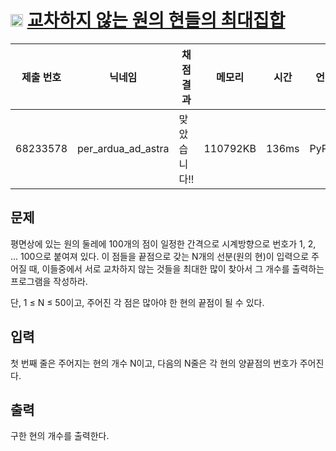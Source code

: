 # <img width="20px"  src="https://d2gd6pc034wcta.cloudfront.net/tier/17.svg" class="solvedac-tier"> [교차하지 않는 원의 현들의 최대집합](https://www.acmicpc.net/problem/2673) 

| 제출 번호 | 닉네임 | 채점 결과 | 메모리 | 시간 | 언어 | 코드 길이 |
|---|---|---|---|---|---|---|
|68233578|per_ardua_ad_astra|맞았습니다!! |110792KB|136ms|PyPy3|791B|

## 문제
<p>평면상에 있는 원의 둘레에 100개의 점이 일정한 간격으로 시계방향으로 번호가 1, 2, ... 100으로 붙여져 있다. 이 점들을 끝점으로 갖는 N개의 선분(원의 현)이 입력으로 주어질 때, 이들중에서 서로 교차하지 않는 것들을 최대한 많이 찾아서 그 개수를 출력하는 프로그램을 작성하라.</p>

<p>단, 1 ≤ N ≤ 50이고, 주어진 각 점은 많아야 한 현의 끝점이 될 수 있다.</p>

## 입력
<p>첫 번째 줄은 주어지는 현의 개수 N이고, 다음의 N줄은 각 현의 양끝점의 번호가 주어진다.</p>

## 출력
<p>구한 현의 개수를 출력한다.</p>


